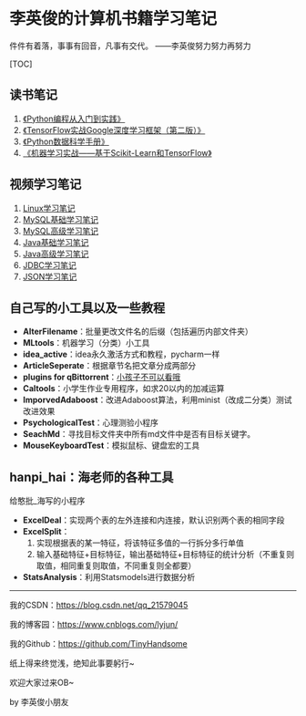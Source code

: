 # 李英俊的计算机书籍学习笔记

件件有着落，事事有回音，凡事有交代。									——李英俊努力努力再努力



[TOC]

## 读书笔记

1. [《Python编程从入门到实践》]()
2. [《TensorFlow实战Google深度学习框架（第二版）》](https://blog.csdn.net/qq_21579045/category_10672814.html)
3. [《Python数据科学手册》](https://blog.csdn.net/qq_21579045/category_10672841.html)
4. [《机器学习实战——基于Scikit-Learn和TensorFlow》](https://blog.csdn.net/qq_21579045/category_10672881.html)

## 视频学习笔记

1. [ Linux学习笔记](https://blog.csdn.net/qq_21579045/article/details/95605401)
2. [MySQL基础学习笔记](https://blog.csdn.net/qq_21579045/article/details/98111827)
3. [MySQL高级学习笔记](https://blog.csdn.net/qq_21579045/article/details/99702766)
4. [Java基础学习笔记](https://www.cnblogs.com/lyjun/p/11956413.html)
5. [Java高级学习笔记](https://www.cnblogs.com/lyjun/p/12524331.html)
6. [JDBC学习笔记](https://blog.csdn.net/qq_21579045/article/details/105386353)
7. [JSON学习笔记](https://blog.csdn.net/qq_21579045/article/details/108577716)

## 自己写的小工具以及一些教程

- **AlterFilename**：批量更改文件名的后缀（包括遍历内部文件夹）
- **MLtools**：机器学习（分类）小工具
- **idea_active**：idea永久激活方式和教程，pycharm一样
- **ArticleSeperate**：根据章节名把文章分成两部分
- **plugins for qBittorrent**：[小孩子不可以看哦](https://www.52pojie.cn/forum.php?mod=viewthread&tid=952711&page=1)
- **Caltools**：小学生作业专用程序，如求20以内的加减运算
- **ImporvedAdaboost**：改进Adaboost算法，利用minist（改成二分类）测试改进效果
- **PsychologicalTest**：心理测验小程序
- **SeachMd**：寻找目标文件夹中所有md文件中是否有目标关键字。
- **MouseKeyboardTest**：模拟鼠标、键盘宏的工具

## hanpi_hai：海老师的各种工具

给憨批_海写的小程序

- **ExcelDeal**：实现两个表的左外连接和内连接，默认识别两个表的相同字段
- **ExcelSplit**：
  1. 实现根据表的某一特征，将该特征多值的一行拆分多行单值
  2. 输入基础特征+目标特征，输出基础特征+目标特征的统计分析（不重复则取值，相同重复则取值，不同重复则全都要）
- **StatsAnalysis**：利用Statsmodels进行数据分析







------

我的CSDN：https://blog.csdn.net/qq_21579045

我的博客园：https://www.cnblogs.com/lyjun/

我的Github：https://github.com/TinyHandsome

纸上得来终觉浅，绝知此事要躬行~

欢迎大家过来OB~

by 李英俊小朋友
